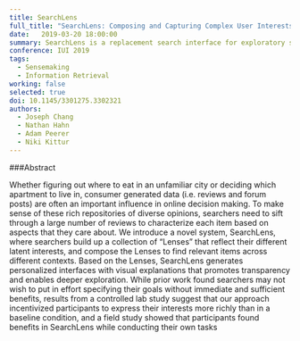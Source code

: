 ```yaml
---
title: SearchLens
full_title: "SearchLens: Composing and Capturing Complex User Interests for Exploratory Search"
date:   2019-03-20 18:00:00
summary: SearchLens is a replacement search interface for exploratory searches, where users might have multiple categories or criteria they need to fulfil. By building up "lenses", users can easily structure what they want into a query, assign weights, and then see how results matched their preferences.  
conference: IUI 2019
tags:
  - Sensemaking
  - Information Retrieval
working: false
selected: true
doi: 10.1145/3301275.3302321
authors:
  - Joseph Chang
  - Nathan Hahn
  - Adam Peerer
  - Niki Kittur
---
```


###Abstract

Whether figuring out where to eat in an unfamiliar city or deciding which apartment to live in, consumer generated data (i.e. reviews and forum posts) are often an important influence in online decision making. To make sense of these rich repositories of diverse opinions, searchers need to sift through a large number of reviews to characterize each item based on aspects that they care about. We introduce a novel system, SearchLens, where searchers build up a collection of “Lenses” that reflect their different latent interests, and compose the Lenses to find relevant items across different contexts. Based on the Lenses, SearchLens generates personalized interfaces with visual explanations that promotes transparency and enables deeper exploration. While prior work found searchers may not wish to put in effort specifying their goals without immediate and sufficient benefits, results from a controlled lab study suggest that our approach incentivized participants to express their interests more richly than in a baseline condition, and a field study showed that participants found benefits in SearchLens while conducting their own tasks
